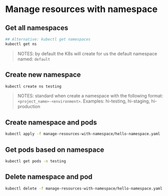 # Manage resources with namespace

## Get all namespaces

```bash
## Alternative: kubectl get namespaces
kubectl get ns
```

> NOTES: by default the K8s will create for us the default namespace named: `default`

## Create new namespace

```bash
kubectl create ns testing
```

> NOTES: standard when create a namespace with the following format: `<project_name>-<environment>`. Examples: hi-testing, hi-staging, hi-production

## Create namespace and pods

```bash
kubectl apply -f manage-resources-with-namespace/hello-namespace.yaml
```

## Get pods based on namespace

```bash
kubectl get pods -n testing
```

## Delete namespace and pod

```bash
kubectl delete -f manage-resources-with-namespace/hello-namespace.yaml
```
